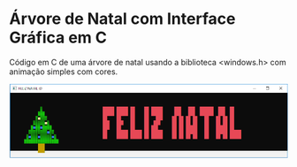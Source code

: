 # Árvore de Natal com Interface Gráfica em C
Código em C de uma árvore de natal usando a biblioteca <windows.h> com animação simples com cores.

![](preview/image1.png)
